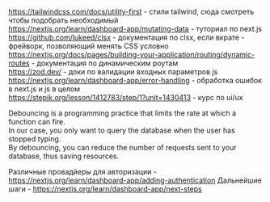 https://tailwindcss.com/docs/utility-first - стили tailwind, сюда смотреть чтобы подобрать необходимый <br/>
https://nextjs.org/learn/dashboard-app/mutating-data - туториал по next.js <br/>
https://github.com/lukeed/clsx - документация по clsx, если вкрате - фрейворк, позволяющий менять CSS условно <br/>
https://nextjs.org/docs/pages/building-your-application/routing/dynamic-routes - документация по динамическим роутам <br/>
https://zod.dev/ - доки по валидации входных параметров js <br/>
https://nextjs.org/learn/dashboard-app/error-handling - обработка ошибок в next.js и js в целом <br/>
https://stepik.org/lesson/1412783/step/1?unit=1430413 - курс по ui/ux <br/>

Debouncing is a programming practice that limits the rate at which a function can fire. <br/>
In our case, you only want to query the database when the user has stopped typing. <br/>
By debouncing, you can reduce the number of requests sent to your database, thus saving resources. <br/>

Различные провадйеры для авторизации - https://nextjs.org/learn/dashboard-app/adding-authentication
Дальнейшие шаги - https://nextjs.org/learn/dashboard-app/next-steps


